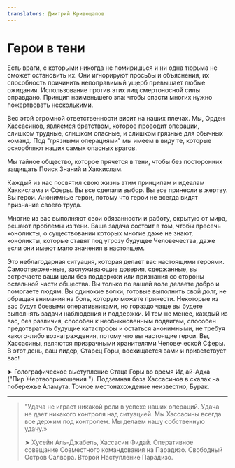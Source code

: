 ```yaml
---
translators: Дмитрий Кривощапов
---
```


# Герои в тени

Есть враги, с которыми никогда не помиришься и ни одна тюрьма не сможет остановить их. Они игнорируют просьбы и объяснения, их способность причинить непоправимый ущерб превышает любые ожидания. Использование против этих лиц смертоносной силы оправдано. Принцип наименьшего зла: чтобы спасти многих нужно пожертвовать несколькими.

Вес этой огромной ответственности висит на наших плечах. Мы, Орден Хассасинов, являемся братством, которое проводит операции, слишком трудные, слишком опасные, и слишком грязные для обычных команд. Под "грязными операциями" мы имеем в виду те, которые оскорбляют наших самых опасных врагов.

Мы тайное общество, которое прячется в тени, чтобы без посторонних защищать Поиск Знаний и Хаккислам.

Каждый из нас посвятил свою жизнь этим принципам и идеалам Хаккислама и Сферы. Вы все сделали выбор. Вы все принесли в жертву. Вы герои. Анонимные герои, потому что герои не всегда видят признание своего труда.

Многие из вас выполняют свои обязанности и работу, скрытую от мира, решают проблемы из тени. Ваша задача состоит в том, чтобы пресечь конфликты, о существовании которых многие даже не знают, конфликты, которые ставят под угрозу будущее Человечества, даже если они имеют мало значения в настоящем.

Это неблагодарная ситуация, которая делает вас настоящими героями. Самоотверженные, заслуживающие доверия, сдержанные, вы встречаете ваши цели без поддержки или признания со стороны остальной части общества. Вы только по вашей воле делаете добро и помогаете людям. Вы одинокие волки, готовые выполнить свой долг, не обращая внимания на боль, которую можете принести. Некоторые из вас будут боевыми оперативниками, но гораздо чаще вы будете выполнять задачи наблюдения и поддержки. И тем не менее, каждый из вас, без различия, способен к необыкновенным подвигам, способен предотвратить будущие катастрофы и остаться анонимными, не требуя какого-либо вознаграждения, потому что вы настоящие герои. Вы, Хассасины, являются призрачными хранителями Человеческой Сферы. В этот день, ваш лидер, Старец Горы, восхищается вами и приветствует вас!

➤ Голографическое выступление Стаца Горы
во время Ид ай-Адха \("Пир Жертвоприношения "\).
Подземная база Хассасинов в скалах на побережье Аламута.
Точное местонахождение неизвестно, Бурак.

---

> "Удача не играет никакой роли в успехе наших операций. Удача не дает никакого контроля над ситуацией. Мы Хассасины всегда все держим под контролем. Мы делаем нашу собственную удачу.»
>
> ➤ Хусейн Аль-Джабель, Хассасин Фидай.
> Оперативное совещание Совместного командования на Парадизо.
> Свободный Остров Салвора. Второй Наступление Парадизо.



